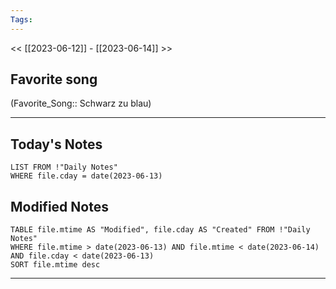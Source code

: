 ```yaml
---
Tags:
---
```

<< [[2023-06-12]] - [[2023-06-14]] >>
## Favorite song
(Favorite_Song:: Schwarz zu blau)

___
## Today's Notes
```dataview
LIST FROM !"Daily Notes"
WHERE file.cday = date(2023-06-13)
```
## Modified Notes
```dataview
TABLE file.mtime AS "Modified", file.cday AS "Created" FROM !"Daily Notes" 
WHERE file.mtime > date(2023-06-13) AND file.mtime < date(2023-06-14) AND file.cday < date(2023-06-13)
SORT file.mtime desc
```
___
